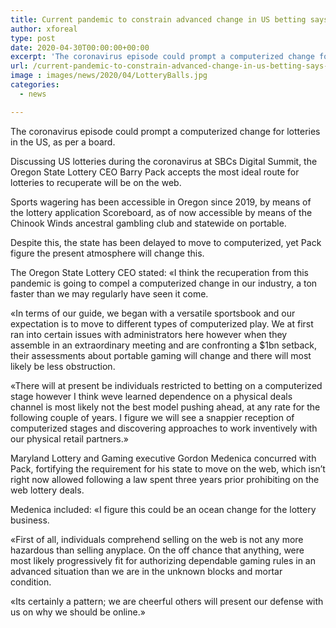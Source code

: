 ```yaml
---
title: Current pandemic to constrain advanced change in US betting says panel
author: xforeal 
type: post
date: 2020-04-30T00:00:00+00:00
excerpt: 'The coronavirus episode could prompt a computerized change for lotteries in the US, as per a panel '
url: /current-pandemic-to-constrain-advanced-change-in-us-betting-says-panel/
image : images/news/2020/04/LotteryBalls.jpg
categories:
  - news

---
```

The coronavirus episode could prompt a computerized change for lotteries in the US, as per a board. 

Discussing US lotteries during the coronavirus at SBCs Digital Summit, the Oregon State Lottery CEO Barry Pack accepts the most ideal route for lotteries to recuperate will be on the web. 

Sports wagering has been accessible in Oregon since 2019, by means of the lottery application Scoreboard, as of now accessible by means of the Chinook Winds ancestral gambling club and statewide on portable. 

Despite this, the state has been delayed to move to computerized, yet Pack figure the present atmosphere will change this. 

The Oregon State Lottery CEO stated: &#171;I think the recuperation from this pandemic is going to compel a computerized change in our industry, a ton faster than we may regularly have seen it come. 

&#171;In terms of our guide, we began with a versatile sportsbook and our expectation is to move to different types of computerized play. We at first ran into certain issues with administrators here however when they assemble in an extraordinary meeting and are confronting a $1bn setback, their assessments about portable gaming will change and there will most likely be less obstruction. 

&#171;There will at present be individuals restricted to betting on a computerized stage however I think weve learned dependence on a physical deals channel is most likely not the best model pushing ahead, at any rate for the following couple of years. I figure we will see a snappier reception of computerized stages and discovering approaches to work inventively with our physical retail partners.&#187; 

Maryland Lottery and Gaming executive Gordon Medenica concurred with Pack, fortifying the requirement for his state to move on the web, which isn&#8217;t right now allowed following a law spent three years prior prohibiting on the web lottery deals. 

Medenica included: &#171;I figure this could be an ocean change for the lottery business. 

&#171;First of all, individuals comprehend selling on the web is not any more hazardous than selling anyplace. On the off chance that anything, were most likely progressively fit for authorizing dependable gaming rules in an advanced situation than we are in the unknown blocks and mortar condition. 

&#171;Its certainly a pattern; we are cheerful others will present our defense with us on why we should be online.&#187;